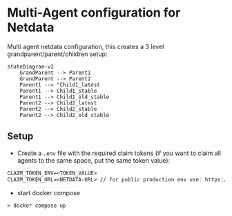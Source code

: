# Multi-Agent configuration for Netdata

Multi agent netdata configuration, this creates a 3 level grandparent/parent/children setup:

```mermaid
stateDiagram-v2
    GrandParent --> Parent1
    GrandParent --> Parent2
    Parent1 --> "Child1_latest
    Parent1 --> Child1_stable
    Parent1 --> Child1_old_stable
    Parent2 --> Child2_latest
    Parent2 --> Child2_stable
    Parent2 --> Child2_old_stable
```

## Setup

- Create a `.env` file with the required claim tokens (if you want to claim all agents to the same space, put the same token value):

```txt
CLAIM_TOKEN_ENV=<TOKEN_VALUE>
CLAIM_TOKEN_URL=<NETDATA-URL> // for public production env use: https://app.netdata.cloud
```

- start docker compose

```shell
> docker compose up
```
